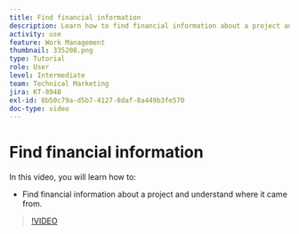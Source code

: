 ```yaml
---
title: Find financial information
description: Learn how to find financial information about a project and understand where it came from.
activity: use
feature: Work Management
thumbnail: 335208.png
type: Tutorial
role: User
level: Intermediate
team: Technical Marketing
jira: KT-8948
exl-id: 8b50c79a-d5b7-4127-8daf-8a449b3fe570
doc-type: video
---
```

# Find financial information

In this video, you will learn how to:

* Find financial information about a project and understand where it came from.

>[!VIDEO](https://video.tv.adobe.com/v/335208/?quality=12&learn=on)
